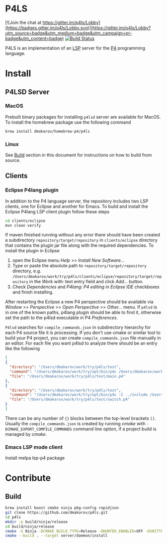 # P4LS

[![Join the chat at https://gitter.im/p4ls/Lobby](https://badges.gitter.im/p4ls/Lobby.svg)](https://gitter.im/p4ls/Lobby?utm_source=badge&utm_medium=badge&utm_campaign=pr-badge&utm_content=badge)
[![Build Status](https://travis-ci.org/dmakarov/p4ls.svg?branch=master)](https://travis-ci.org/dmakarov/p4ls)

P4LS is an implementation of an [LSP](https://microsoft.github.io/language-server-protocol/specification)
server for the [P4](https://p4.org/) programming language.

# Install

## P4LSD Server

### MacOS

Prebuilt binary packages for installing `p4lsd` server are available
for MacOS.  To install the homebrew package use the following command

``` sh
brew install dmakarov/homebrew-p4/p4ls
```

### Linux

See [Build](#build) section in this document for instructions on how to build
from source.

## Clients

### Eclipse P4lang plugin

In addition to the P4 language server, the repository includes two LSP
clients, one for Eclipse and another for Emacs.  To build and install
the Eclipse P4lang LSP client plugin follow these steps

``` sh
cd clients/eclipse
mvn clean verify
```

If maven finished running without any error there should have been
created a subdirectory `repository/target/repository` in
`clients/eclipse` directory that contains the plugin jar file along
with the required dependencies.  To install the plugin in Eclipse

1. open the Eclipse menu _Help_ >> _Install New Software..._
2. Type or paste the absolute path to `repository/target/repository`
   directory,
   e.g. `/Users/dmakarov/work/try/p4ls/clients/eclipse/repository/target/repository`
   in the _Work with:_ text entry field and click _Add..._ button.
3. Check _Dependencies_ and _P4lang: P4 editing in Eclipse IDE_
   checkboxes and finish installing.

After restarting the Eclipse a new P4 perspective should be available
via _Window_ >> _Perspective_ >> _Open Perspective_ >> _Other..._
menu.  If `p4lsd` is in one of the known paths, p4lang plugin should
be able to find it, otherwise set the path to the p4lsd executable in
P4 _Preferences_.

`P4lsd` searches for `compile_commands.json` in subdirectory hierarchy
for each P4 source file it is processing.  If you don't use cmake or
similar tool to build your P4 project, you can create
`compile_commands.json` file manually in an editor. For each file you
want p4lsd to analyze there should be an entry like the following

``` json
[
{
  "directory": "/Users/dmakarov/work/try/p4ls/test",
  "command": "/Users/dmakarov/work/try/opt/bin/p4c /Users/dmakarov/work/try/p4ls/test/main.p4",
  "file": "/Users/dmakarov/work/try/p4ls/test/main.p4"
},
{
  "directory": "/Users/dmakarov/work/try/p4ls/test",
  "command": "/Users/dmakarov/work/try/opt/bin/p4c -I ../include /Users/dmakarov/work/try/p4ls/test/switch.p4",
  "file": "/Users/dmakarov/work/try/p4ls/test/switch.p4"
}
]
```

There can be any number of `{}` blocks between the top-level brackets
`[]`.  Usually the `compile_commands.json` is created by running
*cmake* with `-DCMAKE_EXPORT_COMPILE_COMMANDS` command line option, if
a project build is managed by *cmake*.


### Emacs LSP mode client

Install melpa lsp-p4 package


# Contribute

## Build

``` sh
brew install boost cmake ninja pkg-config rapidjson
git clone https://github.com/dmakarov/p4ls.git
cd p4ls
mkdir -p build/ninja/release
cd build/ninja/release
cmake -G Ninja -DCMAKE_BUILD_TYPE=Release -DHUNTER_ENABLED=OFF -DUNITTESTS_ENABLED=OFF <path to p4ls repository>
cmake --build . --target server/daemon/install
```
